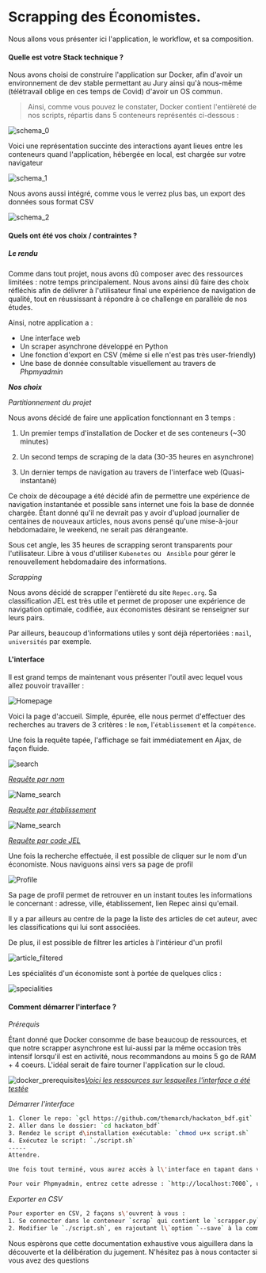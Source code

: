 # Scrapping des Économistes.

Nous allons vous présenter ici l'application, le workflow, et sa composition.

#### Quelle est votre Stack technique ?

Nous avons choisi de construire l'application sur Docker, afin d'avoir un environnement de dev stable permettant au Jury ainsi qu'à nous-même (télétravail oblige en ces temps de Covid) d'avoir un OS commun.

> Ainsi, comme vous pouvez le constater, Docker contient l'entièreté de nos scripts, répartis dans 5 conteneurs représentés ci-dessous :

![schema_0](./image_readme/schema_0.png)

Voici une représentation succinte des interactions ayant lieues entre les conteneurs quand l'application, hébergée en local, est chargée sur votre navigateur

![schema_1](./image_readme/schema_1.png)

Nous avons aussi intégré, comme vous le verrez plus bas, un export des données sous format CSV

![schema_2](./image_readme/schema_2.png)


#### Quels ont été vos choix / contraintes ?

##### *Le rendu*

Comme dans tout projet, nous avons dû composer avec des ressources limitées : notre temps principalement. Nous avons ainsi dû faire des choix réfléchis afin de délivrer à l'utilisateur final une expérience de navigation de qualité, tout en réussissant à répondre à ce challenge en parallèle de nos études.

Ainsi, notre application a :

* Une interface web
* Un scraper asynchrone développé en Python
* Une fonction d'export en CSV (même si elle n'est pas très user-friendly)
* Une base de donnée consultable visuellement au travers de *Phpmyadmin*

***Nos choix***

*Partitionnement du projet*

Nous avons décidé de faire une application fonctionnant en 3 temps  : 

1. Un premier temps d'installation de Docker et de ses conteneurs (~30 minutes)

2. Un second temps de scraping de la data (30-35 heures en asynchrone)

3. Un dernier temps de navigation au travers de l'interface web (Quasi-instantané)

Ce choix de découpage a été décidé afin de permettre une expérience de navigation instantanée et possible sans internet une fois la base de donnée chargée. Étant donné qu'il ne devrait pas y avoir d'upload journalier de centaines de nouveaux articles, nous avons pensé qu'une mise-à-jour hebdomadaire, le weekend, ne serait pas dérangeante.

Sous cet angle, les 35 heures de scrapping seront transparents pour l'utilisateur. Libre à vous d'utiliser `Kubenetes`  ou ` Ansible` pour gérer le renouvellement hebdomadaire des informations.

*Scrapping*

Nous avons décidé de scrapper l'entièreté du site `Repec.org`. Sa classification JEL est très utile et permet de proposer une expérience de navigation optimale, codifiée, aux économistes désirant se renseigner sur leurs pairs.

Par ailleurs, beaucoup d'informations utiles y sont déjà répertoriées : `mail`, `universités` par exemple.

#### L'interface

Il est grand temps de maintenant vous présenter l'outil avec lequel vous allez pouvoir travailler :

![Homepage](./image_readme/image-20200701015425644.png)

Voici la page d'accueil. Simple, épurée, elle nous permet d'effectuer des recherches au travers de 3 critères : le `nom`, l'`établissement` et la `compétence`.

Une fois la requête tapée, l'affichage se fait immédiatement en Ajax, de façon fluide.

![search](./image_readme/image-20200701015536853.png)

*<u>Requête par nom</u>*

![Name_search](./image_readme/image-20200701020419543.png)

*<u>Requête par établissement</u>*

![Name_search](./image_readme/image-20200701020444363.png)

*<u>Requête par code JEL</u>*



Une fois la recherche effectuée, il est possible de cliquer sur le nom d'un économiste. Nous naviguons ainsi vers sa page de profil

![Profile](./image_readme/image-20200701020605348.png)

Sa page de profil permet de retrouver en un instant toutes les informations le concernant : adresse, ville, établissement, lien Repec ainsi qu'email.

Il y a par ailleurs au centre de la page la liste des articles de cet auteur, avec les classifications qui lui sont associées.

De plus, il est possible de filtrer les articles à l'intérieur d'un profil

![article_filtered](./image_readme/image-20200701021341845.png)

Les spécialités d'un économiste sont à portée de quelques clics :

![specialities](./image_readme/image-20200701021423069.png)

#### Comment démarrer l'interface ?

*Prérequis*

Étant donné que Docker consomme de base beaucoup de ressources, et que notre scrapper asynchrone est lui-aussi par la même occasion très intensif lorsqu'il est en activité, nous recommandons au moins 5 go de RAM + 4 coeurs. L'idéal serait de faire tourner l'application sur le cloud.

![docker_prerequisites](./image_readme/image-20200701025116850.png)<u>*Voici les ressources sur lesquelles l'interface a été testée*</u>

*Démarrer l'interface*

```bash
1. Cloner le repo: `gcl https://github.com/themarch/hackaton_bdf.git` 
2. Aller dans le dossier: `cd hackaton_bdf`
3. Rendez le script d\installation exécutable: `chmod u+x script.sh`
4. Exécutez le script: `./script.sh`
-----
Attendre. 

Une fois tout terminé, vous aurez accès à l\'interface en tapant dans votre barre de recherche : `http://localhost`

Pour voir Phpmyadmin, entrez cette adresse : `http://localhost:7000`, user et mot de passe : `root` (sans guillemets)

```

*Exporter en CSV*

```bash
Pour exporter en CSV, 2 façons s\'ouvrent à vous :
1. Se connecter dans le conteneur `scrap` qui contient le `scrapper.py`, et l\'exécuter avec l\'option `--save`
2. Modifier le `./script.sh`, en rajoutant l\`option `--save` à la commande : `docker-compose exec $scrap python ./scraper.py`
```


Nous espèrons que cette documentation exhaustive vous aiguillera dans la découverte et la délibération du jugement. N'hésitez pas à nous contacter si vous avez des questions
